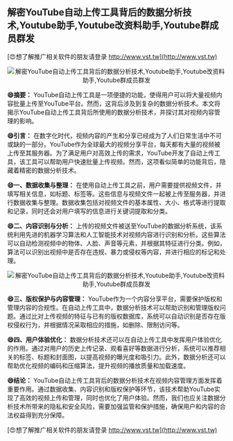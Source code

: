 ## **解密YouTube自动上传工具背后的数据分析技术,Youtube助手,Youtube改资料助手,Youtube群成员群发**

[😍想了解推广相关软件的朋友请登录 http://www.vst.tw](http://www.vst.tw)

 <center><img src="https://vst.tw/MP4/tuiguang/png/5.png" alt="解密YouTube自动上传工具背后的数据分析技术,Youtube助手,Youtube改资料助手,Youtube群成员群发"></center>

**😄摘要：**
YouTube自动上传工具是一项便捷的功能，使得用户可以将大量视频内容批量上传至YouTube平台。然而，这背后涉及到复杂的数据分析技术。本文将揭示YouTube自动上传工具背后所使用的数据分析技术，并探讨其对视频内容管理的影响。

**😄引言：**
在数字化时代，视频内容的产生和分享已经成为了人们日常生活中不可或缺的一部分。YouTube作为全球最大的视频分享平台，每天都有大量的视频被上传至其服务器。为了满足用户对高效上传的需求，YouTube开发了自动上传工具，该工具可以帮助用户快速批量上传视频。然而，这项看似简单的功能背后，隐藏着精密的数据分析技术。

**😄一、数据收集与整理：**
在使用自动上传工具之前，用户需要提供视频文件，并填写相关信息，如标题、标签等。这些信息与视频文件一起被上传至服务器，并进行数据收集与整理。数据收集包括对视频文件的基本属性、大小、格式等进行提取和记录，同时还会对用户填写的信息进行关键词提取和分类。

**😄二、内容识别与分析：**
上传的视频文件被送至YouTube的数据分析系统，该系统利用先进的机器学习算法和人工智能技术对视频内容进行识别和分析。这些算法可以自动检测视频中的物体、人脸、声音等元素，并根据其特征进行分类。例如，算法可以识别出视频中是否存在违规、暴力或侵权等内容，并进行相应的标记和处理。

 <center><img src="https://vst.tw/MP4/tuiguang/png/6.png" alt="解密YouTube自动上传工具背后的数据分析技术,Youtube助手,Youtube改资料助手,Youtube群成员群发"></center>

**😄三、版权保护与内容管理：**
YouTube作为一个内容分享平台，需要保护版权和管理内容的合规性。在自动上传工具中，数据分析技术可以帮助识别和管理版权问题。通过比对上传视频的特征与已有的版权数据库，系统可以自动识别是否存在版权侵权行为，并根据情况采取相应的措施，如删除、限制访问等。

**😄四、用户体验优化：**
数据分析技术还可以在自动上传工具中发挥用户体验优化的作用。通过对用户的历史上传记录、观看喜好等数据进行分析，系统可以推荐相关的标签、标题和封面图，以提高视频的曝光度和吸引力。此外，数据分析还可以帮助优化视频的编码和压缩算法，提升视频的播放质量和加载速度。

**😄结论：**
YouTube自动上传工具背后的数据分析技术在视频内容管理方面发挥着重要作用。通过数据收集、内容识别和版权保护等环节，该技术帮助YouTube实现了高效的视频上传和管理，同时也优化了用户体验。然而，我们也应关注数据分析技术所带来的隐私和安全风险，需要加强监管和保护措施，确保用户和内容的合法权益得到充分保障。

[😍想了解推广相关软件的朋友请登录 http://www.vst.tw](http://www.vst.tw)



